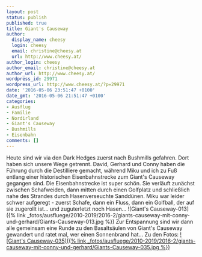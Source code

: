```yaml
---
layout: post
status: publish
published: true
title: Giant's Causeway
author:
  display_name: cheesy
  login: cheesy
  email: christine@cheesy.at
  url: http://www.cheesy.at/
author_login: cheesy
author_email: christine@cheesy.at
author_url: http://www.cheesy.at/
wordpress_id: 29971
wordpress_url: http://www.cheesy.at/?p=29971
date: '2016-05-06 23:51:47 +0100'
date_gmt: '2016-05-06 21:51:47 +0100'
categories:
- Ausflug
- Familie
- Nordirland
- Giant's Causeway
- Bushmills
- Eisenbahn
comments: []
---
```

Heute sind wir via den Dark Hedges zuerst nach Bushmills gefahren. Dort haben sich unsere Wege getrennt. David, Gerhard und Conny haben die Führung durch die Destilliere gemacht, während Miku und ich zu Fuß entlang einer historischen Eisenbahnstrecke zum Giant's Causeway gegangen sind.
Die Eisenbahnstrecke ist super schön. Sie verläuft zunächst zwischen Schafweiden, dann mitten durch einen Golfplatz und schließlich nahe des Strandes durch Hasenverseuchte Sanddünen. Miku war leider schwer aufgeregt - zuerst Schafe, dann ein Fluss, dann ein Golfball, der auf sie zugerollt ist... und zuguterletzt noch Hasen...
![Giant's Causeway-013]({% link _fotos/ausfluege/2010-2019/2016-2/giants-causeway-mit-conny-und-gerhard/Giants-Causeway-013.jpg %})
Zur Entspannung sind wir dann alle gemeinsam eine Runde zu den Basaltsäulen von Giant's Causeway gewandert und ratet mal, wer einen Sonnenbrand hat...
Zu den Fotos:
[![Giant's Causeway-035]({% link _fotos/ausfluege/2010-2019/2016-2/giants-causeway-mit-conny-und-gerhard/Giants-Causeway-035.jpg %})](http://www.cheesy.at/fotos/ausfluege/giants-causeway-mit-conny-und-gerhard/)
